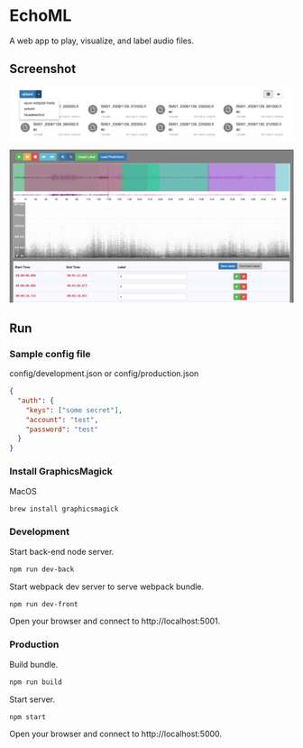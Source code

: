 # EchoML

A web app to play, visualize, and label audio files.

## Screenshot

![List of containers and files](images/files.png)

![Play and visualize an audio file](images/audio.png)

## Run

### Sample config file

config/development.json or config/production.json

```json
{
  "auth": {
    "keys": ["some secret"],
    "account": "test",
    "password": "test"
  }
}

```
### Install GraphicsMagick

MacOS 
```bash
brew install graphicsmagick
```
### Development

Start back-end node server.
```bash
npm run dev-back
```

Start webpack dev server to serve webpack bundle.
```bash
npm run dev-front
```

Open your browser and connect to http://localhost:5001.

### Production

Build bundle.
```bash
npm run build
```

Start server.
```bash
npm start
```

Open your browser and connect to http://localhost:5000.
